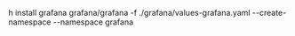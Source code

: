 h install grafana grafana/grafana -f ./grafana/values-grafana.yaml --create-namespace --namespace grafana